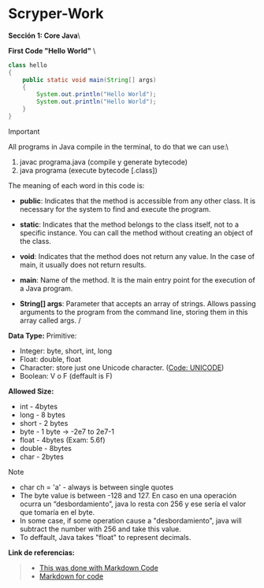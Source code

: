 # Scryper-Work

**Sección 1: Core Java**\

**First Code "Hello World"** \

```java
class hello
{
    public static void main(String[] args) 
    {
        System.out.println("Hello World");
        System.out.println("Hello World");
    }
}

```
> [!IMPORTANT]
> All programs in Java compile in the terminal, to do that we can use:\
> 
> 1) javac programa.java (compile y generate bytecode) 
> 2) java programa (execute bytecode [.class])


The meaning of each word in this code is:
- **public**: Indicates that the method is accessible from any other class. It is necessary for the system to find and execute the program.

- **static**: Indicates that the method belongs to the class itself, not to a specific instance. You can call the method without creating an object of the class.

- **void**: Indicates that the method does not return any value. In the case of main, it usually does not return results.

- **main**: Name of the method. It is the main entry point for the execution of a Java program.

- **String[] args**: Parameter that accepts an array of strings. Allows passing arguments to the program from the command line, storing them in this array called args.
/

**Data Type:**
Primitive:
- Integer: byte, short, int, long
- Float: double, float
- Character: store just one Unicode character. ([Code: UNICODE](https://www.ibm.com/docs/es/workload-automation/9.3.0?topic=SSGSPN_9.3.0/com.ibm.tivoli.itws.doc_9.3/apps/src_usr/awsauwhatsunic.htm))
- Boolean: V o F (deffault is F)

**Allowed Size:**
- int - 4bytes
- long - 8 bytes
- short - 2 bytes
- byte - 1 byte -> -2e7 to 2e7-1
- float - 4bytes (Exam: 5.6f)
- double - 8bytes
- char - 2bytes

> [!NOTE]
> - char ch = 'a' - always is between single quotes
> - The byte value is between -128 and 127. En caso en una operación ocurra un “desbordamiento”, java lo resta con 256 y ese sería el valor que tomaría en el byte.
> - In some case, if some operation cause a "desbordamiento", java will subtract the number with 256 and take this value.
> - To deffault, Java takes "float" to represent decimals.

**Link de referencias:**
> - [This was done with Markdown Code](https://docs.github.com/es/get-started/writing-on-github/getting-started-with-writing-and-formatting-on-github/basic-writing-and-formatting-syntax)
> - [Markdown for code](https://docs.github.com/es/get-started/writing-on-github/working-with-advanced-formatting/creating-and-highlighting-code-blocks)
